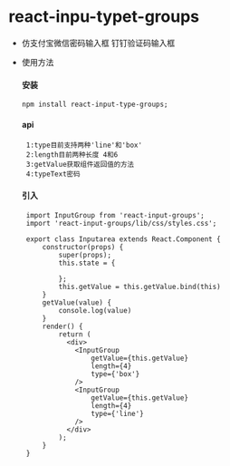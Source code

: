 # react-inpu-typet-groups

- 仿支付宝微信密码输入框 钉钉验证码输入框

- 使用方法

  #### 安装
    ```
    npm install react-input-type-groups;
    ```
  #### api
       1:type目前支持两种'line'和'box'
       2:length目前两种长度 4和6
       3:getValue获取组件返回值的方法
       4:typeText密码
  #### 引入

   ```
    import InputGroup from 'react-input-groups';
    import 'react-input-groups/lib/css/styles.css';

    export class Inputarea extends React.Component {
        constructor(props) {
            super(props);
            this.state = {

            };
            this.getValue = this.getValue.bind(this)
        }
        getValue(value) {
            console.log(value)
        }
        render() {
            return (
              <div>
                <InputGroup
                    getValue={this.getValue}
                    length={4}
                    type={'box'}
                />
                <InputGroup
                    getValue={this.getValue}
                    length={4}
                    type={'line'}
                />
              </div>
            );
        }
    }
    ```

